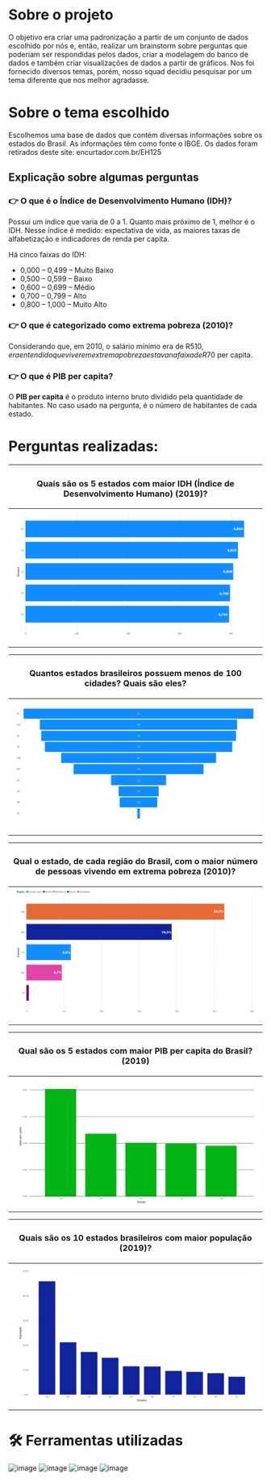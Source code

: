  # Sobre o projeto


O objetivo era criar uma padronização a partir de um conjunto de dados escolhido por nós e, então, realizar um brainstorm sobre perguntas que poderiam ser respondidas pelos dados, criar a modelagem do banco de dados e também criar visualizações de dados a partir de gráficos. Nos foi fornecido diversos temas, porém, nosso squad decidiu pesquisar por um tema diferente que nos melhor agradasse. 


# Sobre o tema escolhido


Escolhemos uma base de dados que contém diversas informações sobre os estados do Brasil. As informações têm como fonte o IBGE. Os dados foram retirados deste site: encurtador.com.br/EH125


## Explicação sobre algumas perguntas


### 👉 O que é o Índice de Desenvolvimento Humano (IDH)?

 Possui um índice que varia de 0 a 1. Quanto mais próximo de 1, melhor é o IDH. Nesse índice é medido: expectativa de vida, as maiores taxas de alfabetização e indicadores de renda per capita.

Há cinco faixas do IDH:
* 0,000 – 0,499 – Muito Baixo
* 0,500 – 0,599 – Baixo
* 0,600 – 0,699 – Médio
* 0,700 – 0,799 – Alto
* 0,800 – 1,000 – Muito Alto


### 👉 O que é categorizado como extrema pobreza (2010)?<br>

Considerando que, em 2010, o salário mínimo era de R$510, era entendido que viver em extrema pobreza estava na faixa de R$70 per capita. 


### 👉 O que é PIB per capita?<br>

O **PIB per capita** é o produto interno bruto dividido pela quantidade de habitantes. No caso usado na pergunta, é o número de habitantes de cada estado.


# Perguntas realizadas:

| <h3>Quais são os 5 estados com maior IDH (Índice de Desenvolvimento Humano) (2019)?</h3> | 
|----------------| 
| ![Screenshot](gráficos/gráfico-p1.png) |


| <h3>Quantos estados brasileiros possuem menos de 100 cidades? Quais são eles?</h3> |
|----------------| 
| ![Screenshot](gráficos/gráfico-p2.png) |


| <h3>Qual o estado, de cada região do Brasil, com o maior número de pessoas vivendo em extrema pobreza (2010)?</h3> |
|----------------|
| ![Screenshot](gráficos/gráfico-p3.png) |


| <h3>Qual são os 5 estados com maior PIB per capita do Brasil? (2019)</h3> |
|----------------|
| ![Screenshot](gráficos/gráfico-p4.png) |


| <h3>Quais são os 10 estados brasileiros com maior população (2019)?</h3> |
|----------------|
| ![Screenshot](gráficos/gráfico-p5.png) |


# 🛠 Ferramentas utilizadas

![image](https://img.shields.io/badge/PowerBI-F2C811?style=for-the-badge&logo=Power%20BI&logoColor=white)
![image](https://img.shields.io/badge/MySQL-005C84?style=for-the-badge&logo=mysql&logoColor=white)
![image](https://img.shields.io/badge/GitHub-100000?style=for-the-badge&logo=github&logoColor=white)
![image](https://img.shields.io/badge/Kaggle-20BEFF?style=for-the-badge&logo=Kaggle&logoColor=white)
